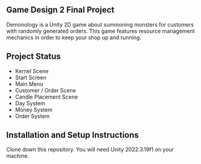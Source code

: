## Game Design 2 Final Project

Demonology is a Unity 2D game about summoning monsters for customers with randomly generated orders. This game features resource management mechanics in order to keep your shop up and running.

## Project Status

- Kernel Scene
- Start Screen
- Main Menu
- Customer / Order Scene
- Candle Placement Scene
- Day System
- Money System
- Order System

## Installation and Setup Instructions

Clone down this repository. You will need Unity 2022.3.19f1 on your machine.  
